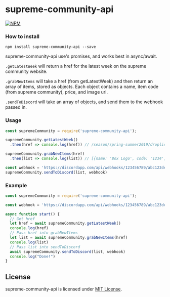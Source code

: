 # supreme-community-api

[![NPM](https://nodei.co/npm/supreme-community-api.png)](https://www.npmjs.com/package/supreme-community-api)

### How to install
```npm install supreme-community-api --save```

supreme-community-api use's promises, and works best in async/await.

`.getLatestWeek` will return a href for the latest week on the supreme community website.

`.grabNewItems` will take a href (from getLatestWeek) and then return an array of items,
stored as objects. Each object contains a name, item code (from supreme community), price,
and image url.

`.sendToDiscord` will take an array of objects, and send them to the webhook passed in.

### Usage
```javascript
const supremeCommunity = require('supreme-community-api');

supremeCommunity.getLatestWeek()
  .then(href => console.log(href)) // /season/spring-summer2019/droplist/2019-04-18/

supremeCommunity.grabNewItems(href)
  .then(list => console.log(list)) // [{name: 'Box Logo', code: '1234', price: '$50', image: 'http://'}, ...]

const webhook = 'https://discordapp.com/api/webhooks/123456789/abc123def456-abc123def456-abc123def456abc123def456'
supremeCommunity.sendToDiscord(list, webhook)

```

### Example
```javascript
const supremeCommunity = require('supreme-community-api');

const webhook = 'https://discordapp.com/api/webhooks/123456789/abc123def456-abc123def456-abc123def456abc123def456'

async function start() {
  // Get href
  let href = await supremeCommunity.getLatestWeek()
  console.log(href)
  // Pass href into grabNewItems
  let list = await supremeCommunity.grabNewItems(href)
  console.log(list)
  // Pass list into sendToDiscord
  await supremeCommunity.sendToDiscord(list, webhook)
  console.log("Done!")
}

```

## License
supreme-community-api is licensed under [MIT License](https://github.com/SunstroUS/supreme-community-api/blob/master/LICENSE).